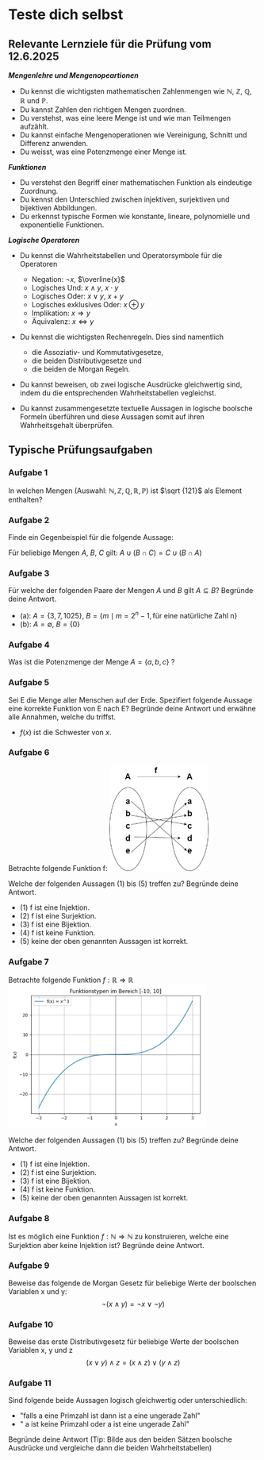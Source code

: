 # Teste dich selbst

## Relevante Lernziele für die Prüfung vom 12.6.2025
***Mengenlehre und Mengenopeartionen***
- Du kennst die wichtigsten mathematischen Zahlenmengen wie $\mathbb{N}$, $\mathbb{Z}$, $\mathbb{Q}$, $\mathbb{R}$ und $\mathbb{P}$.
- Du kannst Zahlen den richtigen Mengen zuordnen.
- Du verstehst, was eine leere Menge ist und wie man Teilmengen aufzählt.
- Du kannst einfache Mengenoperationen wie Vereinigung, Schnitt und Differenz anwenden.
- Du weisst, was eine Potenzmenge einer Menge ist.

***Funktionen***
- Du verstehst den Begriff einer mathematischen Funktion als eindeutige Zuordnung.
- Du kennst den Unterschied zwischen injektiven, surjektiven und bijektiven Abbildungen.
- Du erkennst typische Formen wie konstante, lineare, polynomielle und exponentielle Funktionen.

***Logische Operatoren***
- Du kennst die Wahrheitstabellen und Operatorsymbole für die Operatoren 
    - Negation: $\neg x$, $\overline{x}$
    - Logisches Und: $x \land y$, $x \cdot y$
    - Logisches Oder: $x \lor y$, $x + y$
    - Logisches exklusives Oder: $x \oplus y$
    - Implikation: $x \Rightarrow y$
    - Äquivalenz: $x \Leftrightarrow y$
- Du kennst die wichtigsten Rechenregeln. Dies sind namentlich
    - die Assoziativ- und Kommutativgesetze,
    - die beiden Distributivgesetze und
    - die beiden de Morgan Regeln.

- Du kannst beweisen, ob zwei logische Ausdrücke gleichwertig sind, indem du die entsprechenden Wahrheitstabellen vegleichst.
- Du kannst zusammengesetzte textuelle Aussagen in logische boolsche Formeln überführen und diese Aussagen somit auf ihren Wahrheitsgehalt 
überprüfen.
## Typische Prüfungsaufgaben

### Aufgabe 1
In welchen Mengen (Auswahl: $\mathbb{N}, \mathbb{Z}, \mathbb{Q}, \mathbb{R}, \mathbb{P}$) ist $\sqrt {121}$ als Element enthalten?

### Aufgabe 2
Finde ein Gegenbeispiel für die folgende Aussage:

Für beliebige Mengen $A$, $B$, $C$ gilt: $A \cup (B \cap C) = C \cup (B \cap A)$

### Aufgabe 3
Für welche der folgenden Paare der Mengen $A$ und $B$ gilt $A \subseteq B$? Begründe deine Antwort.

* (a): $A = \{3, 7, 1025\}$, $B = \{m \mid m = 2^n -1, \text{für eine natürliche Zahl n}\}$
* (b): $A = \emptyset$, $B = \{0\}$

### Aufgabe 4
Was ist die Potenzmenge der Menge $A = \{a, b, c\}$ ?

### Aufgabe 5
Sei E die Menge aller Menschen auf der Erde. Spezifiert folgende Aussage eine korrekte Funktion von E nach E? Begründe deine Antwort und erwähne alle Annahmen, welche du triffst.

* $f(x)$ ist die Schwester von $x$.

### Aufgabe 6
Betrachte folgende Funktion f:
<img src="function_01.jpg" alt="drawing" width="200"/>


Welche der folgenden Aussagen (1) bis (5) treffen zu? Begründe deine Antwort.

* (1) f ist eine Injektion.
* (2) f ist eine Surjektion.
* (3) f ist eine Bijektion.
* (4) f ist keine Funktion.
* (5) keine der oben genannten Aussagen ist korrekt.

### Aufgabe 7
Betrachte folgende Funktion $f: \mathbb{R} \Rightarrow \mathbb{R}$
<img src="function_02.jpg" alt="drawing" width="400"/>

Welche der folgenden Aussagen (1) bis (5) treffen zu? Begründe deine Antwort.

* (1) f ist eine Injektion.
* (2) f ist eine Surjektion.
* (3) f ist eine Bijektion.
* (4) f ist keine Funktion.
* (5) keine der oben genannten Aussagen ist korrekt.

### Aufgabe 8
Ist es möglich eine Funktion $f: \mathbb{N} \Rightarrow \mathbb{N}$ zu konstruieren, welche eine Surjektion aber keine Injektion ist? Begründe deine Antwort.

### Aufgabe 9
Beweise das folgende de Morgan Gesetz für beliebige Werte der boolschen Variablen x und y:
$$ \lnot (x \land y) = \lnot x \lor \lnot y) $$

### Aufgabe 10
Beweise das erste Distributivgesetz für beliebige Werte der boolschen Variablen x, y und z
$$ (x \lor y) \land z = (x \land z) \lor (y \land z)$$

### Aufgabe 11
Sind folgende beide Aussagen logisch gleichwertig oder unterschiedlich:

* "falls a eine Primzahl ist dann ist a eine ungerade Zahl"
* " a ist keine Primzahl oder a ist eine ungerade Zahl"

Begründe deine Antwort (Tip: Bilde aus den beiden Sätzen boolsche Ausdrücke und vergleiche dann die beiden Wahrheitstabellen)


